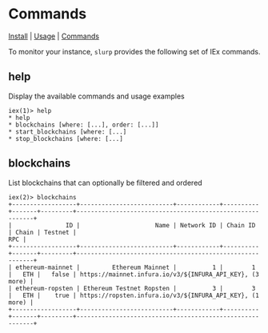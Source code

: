 # Commands

[Install](../README.md#install) | [Usage](../README.md#usage) | [Commands](./COMMANDS.md)

To monitor your instance, `slurp` provides the following set of IEx commands.

## help

Display the available commands and usage examples

```
iex(1)> help
* help
* blockchains [where: [...], order: [...]]
* start_blockchains [where: [...]
* stop_blockchains [where: [...]
```

## blockchains

List blockchains that can optionally be filtered and ordered

```
iex(2)> blockchains
+------------------+--------------------------+------------+----------+-------+---------+----------------------------------------------------------+
|               ID |                     Name | Network ID | Chain ID | Chain | Testnet |                                                      RPC |
+------------------+--------------------------+------------+----------+-------+---------+----------------------------------------------------------+
| ethereum-mainnet |         Ethereum Mainnet |          1 |        1 |   ETH |   false | https://mainnet.infura.io/v3/${INFURA_API_KEY}, (3 more) |
| ethereum-ropsten | Ethereum Testnet Ropsten |          3 |        3 |   ETH |    true | https://ropsten.infura.io/v3/${INFURA_API_KEY}, (1 more) |
+------------------+--------------------------+------------+----------+-------+---------+----------------------------------------------------------+
```
